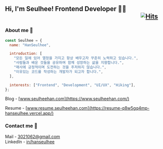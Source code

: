 ## Hi, I'm Seulhee! Frontend Developer 👨‍💻 <div align="right">[![Hits](https://hits.seeyoufarm.com/api/count/incr/badge.svg?url=https%3A%2F%2Fgithub.com%2Fhanseulhee%2Fhit-counter&count_bg=%2370ADB5&title_bg=%23132743&icon=&icon_color=%23E7E7E7&title=hits&edge_flat=true)](https://hits.seeyoufarm.com)</div>

### About me 🥸

```javascript
const Seulhee = {
  name: "HanSeulhee",

  introduction: [
    "모든 일에 있어 열정을 가지고 항상 배우고자 꾸준히 노력하고 있습니다.",
    "사람들과 배운 것들을 공유하며 함께 성장하는 삶을 지향합니다.",
    "매사에 긍정적이며 도전하는 것을 주저하지 않습니다.",
    "이유있는 코드를 작성하는 개발자가 되고자 합니다.",
  ],

  interests: ["Frontend", "Development", "UI/UX", "Hiking"],
};
```

Blog - [www.seulheehan.com](https://www.seulheehan.com/) <br />

Resume - [www.resume.seulheehan.com](https://resume-q8w5gq4mp-hanseulhee.vercel.app/)<br />

### Contact me 🌱

Mail - [3021062@gmail.com](mailto:3021062@gmail.com) <br />
LinkedIn - [in/hanseulhee](https://www.linkedin.com/in/hanseulhee)
